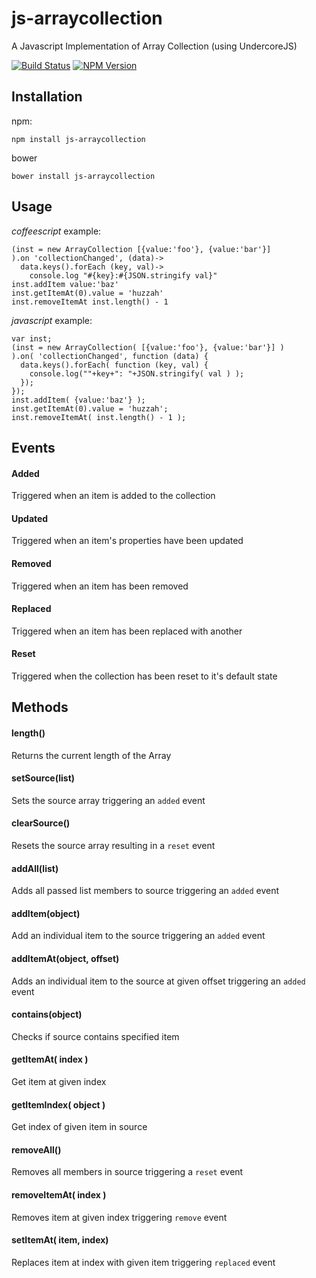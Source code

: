 js-arraycollection
==================

A Javascript Implementation of Array Collection (using UndercoreJS)

[![Build Status](https://travis-ci.org/vancarney/js-arraycollection.png)](https://travis-ci.org/vancarney/js-arraycollection)
[![NPM Version](http://img.shields.io/npm/v/js-arraycollection.svg)](https://www.npmjs.org/package/js-arraycollection)

Installation
-----------

npm:
```
npm install js-arraycollection
```

bower
```
bower install js-arraycollection
```


Usage
-----------


*coffeescript* example:

```
(inst = new ArrayCollection [{value:'foo'}, {value:'bar'}]
).on 'collectionChanged', (data)->
  data.keys().forEach (key, val)->
  	console.log "#{key}:#{JSON.stringify val}"
inst.addItem value:'baz'
inst.getItemAt(0).value = 'huzzah'
inst.removeItemAt inst.length() - 1
```

*javascript* example:

```
var inst;
(inst = new ArrayCollection( [{value:'foo'}, {value:'bar'}] )
).on( 'collectionChanged', function (data) {
  data.keys().forEach( function (key, val) {
  	console.log(""+key+": "+JSON.stringify( val ) );
  });
});
inst.addItem( {value:'baz'} );
inst.getItemAt(0).value = 'huzzah';
inst.removeItemAt( inst.length() - 1 );
``` 

Events
-----------

#### Added
Triggered when an item is added to the collection

#### Updated
Triggered when an item's properties have been updated

#### Removed
Triggered when an item has been removed

#### Replaced
Triggered when an item has been replaced with another

#### Reset
Triggered when the collection has been reset to it's default state


Methods
-----------

#### length()
Returns the current length of the Array

#### setSource(list)
Sets the source array triggering an `added` event

#### clearSource()
Resets the source array resulting in a `reset` event

#### addAll(list)
Adds all passed list members to source triggering an `added` event

#### addItem(object)
Add an individual item to the source triggering an `added` event

#### addItemAt(object, offset)
Adds an individual item to the source at given offset triggering an `added` event

#### contains(object)
Checks if source contains specified item

#### getItemAt( index )
Get item at given index

#### getItemIndex( object )
Get index of given item in source

#### removeAll()
Removes all members in source triggering a `reset` event

#### removeItemAt( index )
Removes item at given index triggering `remove` event

#### setItemAt( item, index)
Replaces item at index with given item triggering `replaced` event
